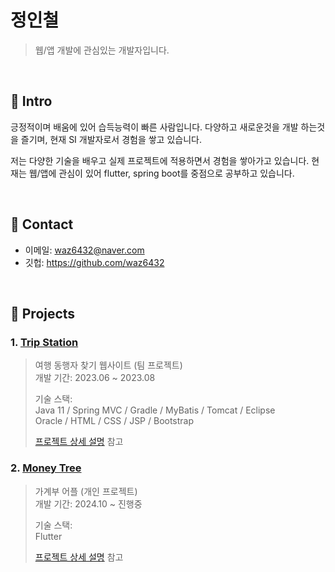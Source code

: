 # 정인철
> 웹/앱 개발에 관심있는 개발자입니다.

</br>

## :pushpin: Intro
긍정적이며 배움에 있어 습득능력이 빠른 사람입니다. 다양하고 새로운것을 개발 하는것을 즐기며, 현재 SI 개발자로서 경험을 쌓고 있습니다.

저는 다양한 기술을 배우고 실제 프로젝트에 적용하면서 경험을 쌓아가고 있습니다.
현재는 웹/앱에 관심이 있어 flutter, spring boot를 중점으로 공부하고 있습니다.

</br>

## :pushpin: Contact
- 이메일:  waz6432@naver.com
- 깃헙: https://github.com/waz6432

<br>

## :pushpin: Projects
### 1. [Trip Station](https://github.com/waz6432/web-portfolio)
>여행 동행자 찾기 웹사이트 (팀 프로젝트)  
>개발 기간: 2023.06 ~ 2023.08
>
>기술 스택:  
>Java 11 / Spring MVC / Gradle / MyBatis / Tomcat / Eclipse  
>Oracle / HTML / CSS / JSP / Bootstrap  
>
>[프로젝트 상세 설명](https://github.com/waz6432/web-portfolio) 참고


### 2. [Money Tree](https://github.com/waz6432/money_tree)
>가계부 어플 (개인 프로젝트)  
>개발 기간: 2024.10 ~ 진행중
>
>기술 스택:  
>Flutter  
>
>[프로젝트 상세 설명](https://github.com/waz6432/money_tree) 참고
